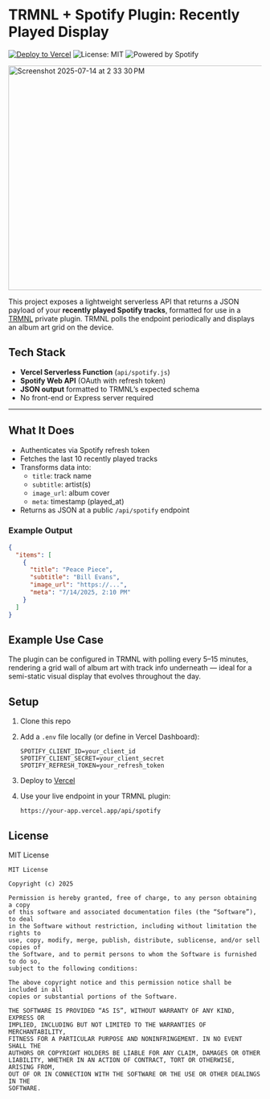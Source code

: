 # TRMNL + Spotify Plugin: Recently Played Display

[![Deploy to Vercel](https://vercel.com/button)](https://vercel.com/import)
![License: MIT](https://img.shields.io/badge/license-MIT-blue.svg)
![Powered by Spotify](https://img.shields.io/badge/Powered%20by-Spotify-1ED760.svg)

<img width="742" height="446" alt="Screenshot 2025-07-14 at 2 33 30 PM" src="https://github.com/user-attachments/assets/7472bd02-3846-4dad-8782-c254d22b108a" />

This project exposes a lightweight serverless API that returns a JSON payload of your **recently played Spotify tracks**, formatted for use in a [TRMNL](https://usetrmnl.com/) private plugin. TRMNL polls the endpoint periodically and displays an album art grid on the device.

## Tech Stack

- **Vercel Serverless Function** (`api/spotify.js`)
- **Spotify Web API** (OAuth with refresh token)
- **JSON output** formatted to TRMNL’s expected schema
- No front-end or Express server required

---

## What It Does

- Authenticates via Spotify refresh token
- Fetches the last 10 recently played tracks
- Transforms data into:
  - `title`: track name
  - `subtitle`: artist(s)
  - `image_url`: album cover
  - `meta`: timestamp (played_at)
- Returns as JSON at a public `/api/spotify` endpoint

### Example Output

```json
{
  "items": [
    {
      "title": "Peace Piece",
      "subtitle": "Bill Evans",
      "image_url": "https://...",
      "meta": "7/14/2025, 2:10 PM"
    }
  ]
}
```

## Example Use Case

The plugin can be configured in TRMNL with polling every 5–15 minutes, rendering a grid wall of album art with track info underneath — ideal for a semi-static visual display that evolves throughout the day.

## Setup

1. Clone this repo
2. Add a `.env` file locally (or define in Vercel Dashboard):

   ```env
   SPOTIFY_CLIENT_ID=your_client_id
   SPOTIFY_CLIENT_SECRET=your_client_secret
   SPOTIFY_REFRESH_TOKEN=your_refresh_token
   ```

3. Deploy to [Vercel](https://vercel.com)
4. Use your live endpoint in your TRMNL plugin:

   ```
   https://your-app.vercel.app/api/spotify
   ```

## License

MIT License

```text
MIT License

Copyright (c) 2025

Permission is hereby granted, free of charge, to any person obtaining a copy
of this software and associated documentation files (the “Software”), to deal
in the Software without restriction, including without limitation the rights to
use, copy, modify, merge, publish, distribute, sublicense, and/or sell copies of
the Software, and to permit persons to whom the Software is furnished to do so,
subject to the following conditions:

The above copyright notice and this permission notice shall be included in all
copies or substantial portions of the Software.

THE SOFTWARE IS PROVIDED “AS IS”, WITHOUT WARRANTY OF ANY KIND, EXPRESS OR
IMPLIED, INCLUDING BUT NOT LIMITED TO THE WARRANTIES OF MERCHANTABILITY,
FITNESS FOR A PARTICULAR PURPOSE AND NONINFRINGEMENT. IN NO EVENT SHALL THE
AUTHORS OR COPYRIGHT HOLDERS BE LIABLE FOR ANY CLAIM, DAMAGES OR OTHER
LIABILITY, WHETHER IN AN ACTION OF CONTRACT, TORT OR OTHERWISE, ARISING FROM,
OUT OF OR IN CONNECTION WITH THE SOFTWARE OR THE USE OR OTHER DEALINGS IN THE
SOFTWARE.
```
